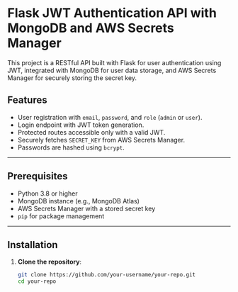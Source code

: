 # Flask JWT Authentication API with MongoDB and AWS Secrets Manager

This project is a RESTful API built with Flask for user authentication using JWT, integrated with MongoDB for user data storage, and AWS Secrets Manager for securely storing the secret key.

## Features

- User registration with `email`, `password`, and `role` (`admin` or `user`).
- Login endpoint with JWT token generation.
- Protected routes accessible only with a valid JWT.
- Securely fetches `SECRET_KEY` from AWS Secrets Manager.
- Passwords are hashed using `bcrypt`.

---

## Prerequisites

- Python 3.8 or higher
- MongoDB instance (e.g., MongoDB Atlas)
- AWS Secrets Manager with a stored secret key
- `pip` for package management

---

## Installation

1. **Clone the repository**:
   ```bash
   git clone https://github.com/your-username/your-repo.git
   cd your-repo
